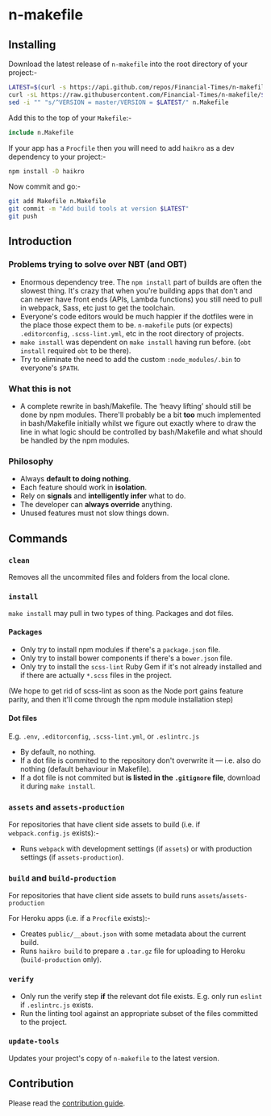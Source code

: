 # n-makefile

## Installing

Download the latest release of `n-makefile` into the root directory of your project:-
```sh
LATEST=$(curl -s https://api.github.com/repos/Financial-Times/n-makefile/tags | grep name | head -n 1 | sed 's/[," ]//g' | cut -d ':' -f 2)
curl -sL https://raw.githubusercontent.com/Financial-Times/n-makefile/$LATEST/Makefile > n.Makefile
sed -i "" "s/^VERSION = master/VERSION = $LATEST/" n.Makefile
```

Add this to the top of your `Makefile`:-
```Makefile
include n.Makefile
```

If your app has a `Procfile` then you will need to add `haikro` as a dev dependency to your project:- 

```sh
npm install -D haikro
```

Now commit and go:-
```sh
git add Makefile n.Makefile
git commit -m "Add build tools at version $LATEST"
git push
```


## Introduction

### Problems trying to solve over NBT (and OBT)

- Enormous dependency tree.  The `npm install` part of builds are often the slowest thing.  It's crazy that when you're building apps that don't and can never have front ends (APIs, Lambda functions) you still need to pull in webpack, Sass, etc just to get the toolchain.
- Everyone's code editors would be much happier if the dotfiles were in the place those expect them to be.  `n-makefile` puts (or expects) `.editorconfig`, `.scss-lint.yml`, etc in the root directory of projects.
- `make install` was dependent on `make install` having run before.  (`obt install` required `obt` to be there).
- Try to eliminate the need to add the custom `:node_modules/.bin` to everyone's `$PATH`.

### What this is not

- A complete rewrite in bash/Makefile.  The ‘heavy lifting’ should still be done by npm modules.  There'll probably be a bit **too** much implemented in bash/Makefile initially whilst we figure out exactly where to draw the line in what logic should be controlled by bash/Makefile and what should be handled by the npm modules.

### Philosophy

- Always **default to doing nothing**.
- Each feature should work in **isolation**.
- Rely on **signals** and **intelligently infer** what to do.
- The developer can **always override** anything.
- Unused features must not slow things down.

## Commands

### `clean`

Removes all the uncommited files and folders from the local clone.

### `install`

`make install` may pull in two types of thing.  Packages and dot files.

#### Packages

- Only try to install npm modules if there's a `package.json` file.
- Only try to install bower components if there's a `bower.json` file.
- Only try to install the `scss-lint` Ruby Gem if it's not already installed and if there are actually `*.scss` files in the project.

(We hope to get rid of scss-lint as soon as the Node port gains feature parity, and then it'll come through the npm module installation step)

#### Dot files
E.g. `.env`, `.editorconfig`, `.scss-lint.yml`, or `.eslintrc.js`

- By default, no nothing.
- If a dot file is commited to the repository don't overwrite it — i.e. also do nothing (default behaviour in Makefile).
- If a dot file is not commited but **is listed in the `.gitignore` file**, download it during `make install`.

### `assets` and `assets-production`

For repositories that have client side assets to build (i.e. if `webpack.config.js` exists):-

- Runs `webpack` with development settings (if `assets`) or with production settings (if `assets-production`).

### `build` and `build-production`

For repositories that have client side assets to build runs `assets`/`assets-production`

For Heroku apps (i.e. if a `Procfile` exists):-

- Creates `public/__about.json` with some metadata about the current build.
- Runs `haikro build` to prepare a `.tar.gz` file for uploading to Heroku (`build-production` only).

### `verify`

- Only run the verify step **if** the relevant dot file exists.  E.g. only run `eslint` if `.eslintrc.js` exists.
- Run the linting tool against an appropriate subset of the files committed to the project.

### `update-tools`

Updates your project's copy of `n-makefile` to the latest version.

## Contribution

Please read the [contribution guide](./CONTRIBUTION.md).
